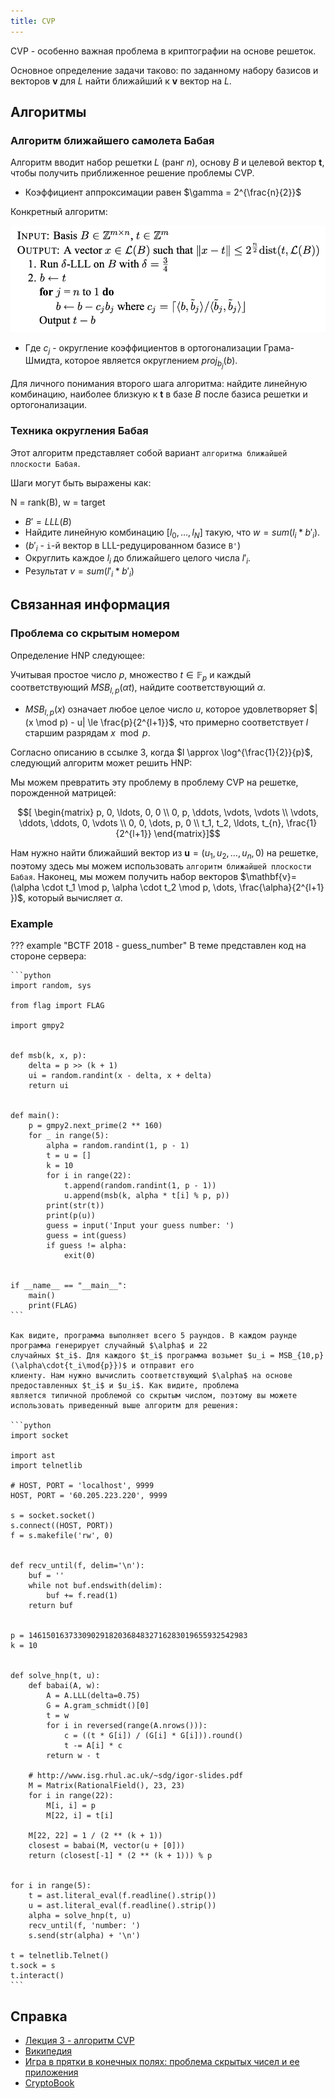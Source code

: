 ```yaml
---
title: CVP
---
```


CVP - особенно важная проблема в криптографии на основе решеток.

Основное определение задачи таково: по заданному набору базисов и векторов $\mathbf{v}$ для $L$ найти ближайший к
$\mathbf{v}$ вектор на $L$.

<!--
TODO: Add more Lattice-based cryptography (CVP specifically) application intro here.
TODO: Make intro more descriptive and rigorous.
-->

## Алгоритмы

### Алгоритм ближайшего самолета Бабая

<!--
TODO: Add intro
-->

Алгоритм вводит набор решетки $L$ (ранг $n$), основу $B$ и целевой вектор $\mathbf{t}$, чтобы получить приближенное
решение проблемы CVP.

- Коэффициент аппроксимации равен $\gamma = 2^{\frac{n}{2}}$

Конкретный алгоритм:

![babai_1](../../../assets/img/asymmetric/babai_1.png)

- Где $c_j$ - округление коэффициентов в ортогонализации Грама-Шмидта, которое является округлением $proj_{b_{j}}(b)$.

Для личного понимания второго шага алгоритма: найдите линейную комбинацию, наиболее близкую к $\mathbf{t}$ в базе $B$
после базиса решетки и ортогонализации.

### Техника округления Бабая

Этот алгоритм представляет собой вариант `алгоритма ближайшей плоскости Бабая`.

Шаги могут быть выражены как:

N = rank(B), w = target

- $B' = LLL(B)$
- Найдите линейную комбинацию $[l_0, \ldots, l_N]$ такую, что $w = sum(l_i * b'_i)$.
- ($b'_i$ - `i`-й вектор в LLL-редуцированном базисе `B'`)
- Округлить каждое $l_i$ до ближайшего целого числа $l'_i$.
- Результат $v = sum(l'_i * b'_i)$

## Связанная информация

### Проблема со скрытым номером

Определение HNP следующее:

Учитывая простое число $p$, множество $t \in \mathbb{F}_p$ и каждый соответствующий $MSB_{l,p}(\alpha t)$, найдите
соответствующий $\alpha$.

- $MSB_{l,p}(x)$ означает любое целое число $u$, которое удовлетворяет $|(x \mod p) - u| \le \frac{p}{2^{l+1}}$, что
  примерно соответствует $l$ старшим разрядам $x \mod p$.

Согласно описанию в ссылке 3, когда $l \approx \log^{\frac{1}{2}}{p}$, следующий алгоритм может решить HNP:

Мы можем превратить эту проблему в проблему CVP на решетке, порожденной матрицей:

$$[ \begin{matrix} p, 0, \ldots, 0, 0 \\ 0, p, \ddots, \vdots, \vdots \\ \vdots, \ddots, \ddots, 0, \vdots \\ 0, 0, \dots, p, 0 \\ t_1, t_2, \ldots, t_{n}, \frac{1}{2^{l+1}} \end{matrix}]$$

Нам нужно найти ближайший вектор из $\mathbf{u}=(u_1, u_2, \ldots, u_{n}, 0)$ на решетке, поэтому здесь мы можем
использовать `алгоритм ближайшей плоскости Бабая`. Наконец, мы можем получить набор векторов $\mathbf{v}=(\alpha \cdot
t_1 \mod p, \alpha \cdot t_2 \mod p, \dots, \frac{\alpha}{2^{l+1} })$, который вычисляет $\alpha$.

### Example

??? example "BCTF 2018 - guess_number"
    В теме представлен код на стороне сервера:
    
    ```python
    import random, sys
    
    from flag import FLAG
    
    import gmpy2
    
    
    def msb(k, x, p):
        delta = p >> (k + 1)
        ui = random.randint(x - delta, x + delta)
        return ui
    
    
    def main():
        p = gmpy2.next_prime(2 ** 160)
        for _ in range(5):
            alpha = random.randint(1, p - 1)
            t = u = []
            k = 10
            for i in range(22):
                t.append(random.randint(1, p - 1))
                u.append(msb(k, alpha * t[i] % p, p))
            print(str(t))
            print(p(u))
            guess = input('Input your guess number: ')
            guess = int(guess)
            if guess != alpha:
                exit(0)
    
    
    if __name__ == "__main__":
        main()
        print(FLAG)
    ```
    
    Как видите, программа выполняет всего 5 раундов. В каждом раунде программа генерирует случайный $\alpha$ и 22 
    случайных $t_i$. Для каждого $t_i$ программа возьмет $u_i = MSB_{10,p}(\alpha\cdot{t_i\mod{p}})$ и отправит его 
    клиенту. Нам нужно вычислить соответствующий $\alpha$ на основе предоставленных $t_i$ и $u_i$. Как видите, проблема
    является типичной проблемой со скрытым числом, поэтому вы можете использовать приведенный выше алгоритм для решения:
    
    ```python
    import socket
    
    import ast
    import telnetlib
    
    # HOST, PORT = 'localhost', 9999
    HOST, PORT = '60.205.223.220', 9999
    
    s = socket.socket()
    s.connect((HOST, PORT))
    f = s.makefile('rw', 0)
    
    
    def recv_until(f, delim='\n'):
        buf = ''
        while not buf.endswith(delim):
            buf += f.read(1)
        return buf
    
    
    p = 1461501637330902918203684832716283019655932542983
    k = 10
    
    
    def solve_hnp(t, u):
        def babai(A, w):
            A = A.LLL(delta=0.75)
            G = A.gram_schmidt()[0]
            t = w
            for i in reversed(range(A.nrows())):
                c = ((t * G[i]) / (G[i] * G[i])).round()
                t -= A[i] * c
            return w - t
    
        # http://www.isg.rhul.ac.uk/~sdg/igor-slides.pdf
        M = Matrix(RationalField(), 23, 23)
        for i in range(22):
            M[i, i] = p
            M[22, i] = t[i]
    
        M[22, 22] = 1 / (2 ** (k + 1))
        closest = babai(M, vector(u + [0]))
        return (closest[-1] * (2 ** (k + 1))) % p
    
    
    for i in range(5):
        t = ast.literal_eval(f.readline().strip())
        u = ast.literal_eval(f.readline().strip())
        alpha = solve_hnp(t, u)
        recv_until(f, 'number: ')
        s.send(str(alpha) + '\n')
    
    t = telnetlib.Telnet()
    t.sock = s
    t.interact()
    ```

## Справка

- [Лекция 3 - алгоритм CVP](<https://cims.nyu.edu/~regev/teaching/lattices_fall_2004/ln/cvp.pdf>)
- [Википедия](<https://en.wikipedia.org/wiki/Lattice_problem>)
- [Игра в прятки в конечных полях: проблема скрытых чисел и ее приложения](<http://www.isg.rhul.ac.uk/~sdg/igor-slides.pdf>)
- [CryptoBook](<https://www.math.auckland.ac.nz/~sgal018/crypto-book/ch18.pdf>)